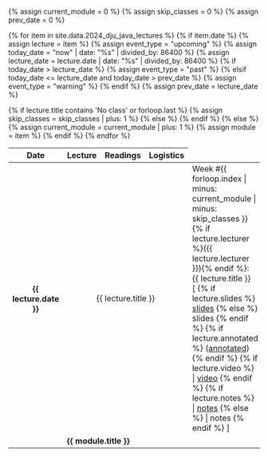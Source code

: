﻿<!-- hb-cpp/schedule.md -->

<table class="table table-hover">
  <colgroup>
    <col style="width:5%">
    <col style="width:35%">
    <col style="width:45%">
    <col style="width:15%">
  </colgroup>
  <thead class="thead-light">
    <tr>
      <th scope="col">Date</th>
      <th scope="col">Lecture</th>
      <th scope="col">Readings</th>
      <th scope="col">Logistics</th>
    </tr>
  </thead>
  <tbody>

{% assign current_module = 0 %}
{% assign skip_classes = 0 %}
{% assign prev_date = 0 %}

{% for item in site.data.2024_dju_java_lectures %}
{% if item.date %}
{% assign lecture = item %}
{% assign event_type = "upcoming" %}
{% assign today_date = "now" | date: "%s" | divided_by: 86400 %}
{% assign lecture_date = lecture.date | date: "%s" | divided_by: 86400 %}
{% if today_date > lecture_date %}
{% assign event_type = "past" %}
{% elsif today_date <= lecture_date and today_date > prev_date %}
{% assign event_type = "warning" %}
{% endif %}
{% assign prev_date = lecture_date %}

  <tr class="{{ event_type }}">
    <th scope="row">{{ lecture.date }}</th>
    {% if lecture.title contains 'No class' or forloop.last %}
    {% assign skip_classes = skip_classes | plus: 1 %}
    <td colspan="4" align="center">{{ lecture.title }}</td>
    {% else %}
    <td>
        Week #{{ forloop.index | minus: current_module | minus: skip_classes }}
        {% if lecture.lecturer %}({{ lecture.lecturer }}){% endif %}:
        <br />
        {{ lecture.title }}
        <br />
        [
            {% if lecture.slides %}
              <a href="{{ lecture.slides }}" target="_blank">slides</a>
            {% else %}
              slides
            {% endif %}
            {% if lecture.annotated %}
              (<a href="{{ lecture.annotated }}" target="_blank">annotated</a>)
            {% endif %}
            {% if lecture.video %}
            | <a href="{{ lecture.video }}" target="_blank">video</a>
            {% endif %}
            {% if lecture.notes %}
            | <a href="{{ lecture.notes }}" target="_blank">notes</a>
            {% else %}
            | notes
            {% endif %}
        ]
    </td>
    <td>
        {% if lecture.readings %}
        <ul>
        {% for reading in lecture.readings %}
            <li>{{ reading }}</li>
        {% endfor %}
        </ul>
        {% endif %}
    </td>
    <td>
        {% if lecture.slidethumb %}
        <a href="{{ lecture.slidethumb | prepend: '/assets/' | relative_link }}" target="_blank">
            <img src="{{ lecture.slides }}" alt="slide thumbnail" style="max-width: 100px;" />
        </a>
        {% endif %}
        <p>{{ lecture.logistics }}</p>
    </td>
    {% endif %}
  </tr>
  {% else %}
  {% assign current_module = current_module | plus: 1 %}
  {% assign module = item %}
  <tr class="info">
    <td colspan="5" align="center"><strong>{{ module.title }}</strong></td>
  </tr>
  {% endif %}
  {% endfor %}
  </tbody>
</table>
